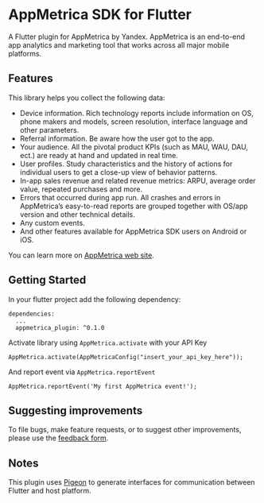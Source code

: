 # AppMetrica SDK for Flutter
A Flutter plugin for AppMetrica by Yandex. AppMetrica is an end-to-end app analytics and marketing tool that works across all major mobile platforms.

## Features
This library helps you collect the following data:

* Device information. Rich technology reports include information on OS, phone makers and models, screen resolution, interface language and other parameters.
* Referral information. Be aware how the user got to the app.
* Your audience. All the pivotal product KPIs (such as MAU, WAU, DAU, ect.) are ready at hand and updated in real time.
* User profiles. Study characteristics and the history of actions for individual users to get a close-up view of behavior patterns.
* In-app sales revenue and related revenue metrics: ARPU, average order value, repeated purchases and more.
* Errors that occurred during app run. All crashes and errors in AppMetrica’s easy-to-read reports are grouped together with OS/app version and other technical details.
* Any custom events.
* And other features available for AppMetrica SDK users on Android or iOS.

You can learn more on [AppMetrica web site](https://appmetrica.yandex.com).

## Getting Started
In your flutter project add the following dependency:
```
dependencies:
  ...
  appmetrica_plugin: ^0.1.0
```

Activate library using `AppMetrica.activate` with your API Key
```
AppMetrica.activate(AppMetricaConfig("insert_your_api_key_here"));
```

And report event via `AppMetrica.reportEvent`
```
AppMetrica.reportEvent('My first AppMetrica event!');
```

## Suggesting improvements
To file bugs, make feature requests, or to suggest other improvements, please use the [feedback form](https://appmetrica.yandex.com/docs/feedback.html).

## Notes
This plugin uses [Pigeon](https://pub.dev/packages/pigeon) to generate interfaces for communication between Flutter and host platform.

